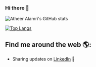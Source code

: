 ### Hi there 👋
![Atheer Alamri's GitHub stats](https://github-readme-stats.vercel.app/api?username=AtheerAlamri&theme=swift&show_icons=true)

[![Top Langs](https://github-readme-stats.vercel.app/api/top-langs/?username=AtheerAlamri&theme=swift&layout=compact)](https://github.com/AtheerAlamri/github-readme-stats)

## Find me around the web 🌎: 
- Sharing updates on <a href="https://www.linkedin.com/in/atheer-alamri-ba842a21b">LinkedIn</a> 💼
